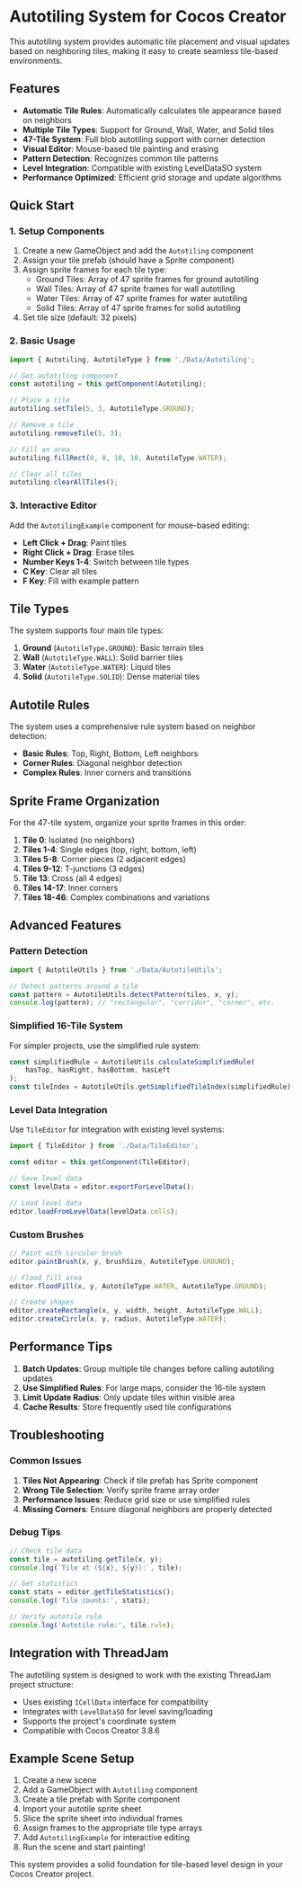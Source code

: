 # Autotiling System for Cocos Creator

This autotiling system provides automatic tile placement and visual updates based on neighboring tiles, making it easy to create seamless tile-based environments.

## Features

- **Automatic Tile Rules**: Automatically calculates tile appearance based on neighbors
- **Multiple Tile Types**: Support for Ground, Wall, Water, and Solid tiles
- **47-Tile System**: Full blob autotiling support with corner detection
- **Visual Editor**: Mouse-based tile painting and erasing
- **Pattern Detection**: Recognizes common tile patterns
- **Level Integration**: Compatible with existing LevelDataSO system
- **Performance Optimized**: Efficient grid storage and update algorithms

## Quick Start

### 1. Setup Components

1. Create a new GameObject and add the `Autotiling` component
2. Assign your tile prefab (should have a Sprite component)
3. Assign sprite frames for each tile type:
   - Ground Tiles: Array of 47 sprite frames for ground autotiling
   - Wall Tiles: Array of 47 sprite frames for wall autotiling
   - Water Tiles: Array of 47 sprite frames for water autotiling
   - Solid Tiles: Array of 47 sprite frames for solid autotiling
4. Set tile size (default: 32 pixels)

### 2. Basic Usage

```typescript
import { Autotiling, AutotileType } from './Data/Autotiling';

// Get autotiling component
const autotiling = this.getComponent(Autotiling);

// Place a tile
autotiling.setTile(5, 3, AutotileType.GROUND);

// Remove a tile
autotiling.removeTile(5, 3);

// Fill an area
autotiling.fillRect(0, 0, 10, 10, AutotileType.WATER);

// Clear all tiles
autotiling.clearAllTiles();
```

### 3. Interactive Editor

Add the `AutotilingExample` component for mouse-based editing:

- **Left Click + Drag**: Paint tiles
- **Right Click + Drag**: Erase tiles
- **Number Keys 1-4**: Switch between tile types
- **C Key**: Clear all tiles
- **F Key**: Fill with example pattern

## Tile Types

The system supports four main tile types:

1. **Ground** (`AutotileType.GROUND`): Basic terrain tiles
2. **Wall** (`AutotileType.WALL`): Solid barrier tiles
3. **Water** (`AutotileType.WATER`): Liquid tiles
4. **Solid** (`AutotileType.SOLID`): Dense material tiles

## Autotile Rules

The system uses a comprehensive rule system based on neighbor detection:

- **Basic Rules**: Top, Right, Bottom, Left neighbors
- **Corner Rules**: Diagonal neighbor detection
- **Complex Rules**: Inner corners and transitions

## Sprite Frame Organization

For the 47-tile system, organize your sprite frames in this order:

1. **Tile 0**: Isolated (no neighbors)
2. **Tiles 1-4**: Single edges (top, right, bottom, left)
3. **Tiles 5-8**: Corner pieces (2 adjacent edges)
4. **Tiles 9-12**: T-junctions (3 edges)
5. **Tile 13**: Cross (all 4 edges)
6. **Tiles 14-17**: Inner corners
7. **Tiles 18-46**: Complex combinations and variations

## Advanced Features

### Pattern Detection

```typescript
import { AutotileUtils } from './Data/AutotileUtils';

// Detect patterns around a tile
const pattern = AutotileUtils.detectPattern(tiles, x, y);
console.log(pattern); // "rectangular", "corridor", "corner", etc.
```

### Simplified 16-Tile System

For simpler projects, use the simplified rule system:

```typescript
const simplifiedRule = AutotileUtils.calculateSimplifiedRule(
    hasTop, hasRight, hasBottom, hasLeft
);
const tileIndex = AutotileUtils.getSimplifiedTileIndex(simplifiedRule);
```

### Level Data Integration

Use `TileEditor` for integration with existing level systems:

```typescript
import { TileEditor } from './Data/TileEditor';

const editor = this.getComponent(TileEditor);

// Save level data
const levelData = editor.exportForLevelData();

// Load level data
editor.loadFromLevelData(levelData.cells);
```

### Custom Brushes

```typescript
// Paint with circular brush
editor.paintBrush(x, y, brushSize, AutotileType.GROUND);

// Flood fill area
editor.floodFill(x, y, AutotileType.WATER, AutotileType.GROUND);

// Create shapes
editor.createRectangle(x, y, width, height, AutotileType.WALL);
editor.createCircle(x, y, radius, AutotileType.WATER);
```

## Performance Tips

1. **Batch Updates**: Group multiple tile changes before calling autotiling updates
2. **Use Simplified Rules**: For large maps, consider the 16-tile system
3. **Limit Update Radius**: Only update tiles within visible area
4. **Cache Results**: Store frequently used tile configurations

## Troubleshooting

### Common Issues

1. **Tiles Not Appearing**: Check if tile prefab has Sprite component
2. **Wrong Tile Selection**: Verify sprite frame array order
3. **Performance Issues**: Reduce grid size or use simplified rules
4. **Missing Corners**: Ensure diagonal neighbors are properly detected

### Debug Tips

```typescript
// Check tile data
const tile = autotiling.getTile(x, y);
console.log(`Tile at (${x}, ${y}):`, tile);

// Get statistics
const stats = editor.getTileStatistics();
console.log('Tile counts:', stats);

// Verify autotile rule
console.log('Autotile rule:', tile.rule);
```

## Integration with ThreadJam

The autotiling system is designed to work with the existing ThreadJam project structure:

- Uses existing `ICellData` interface for compatibility
- Integrates with `LevelDataSO` for level saving/loading
- Supports the project's coordinate system
- Compatible with Cocos Creator 3.8.6

## Example Scene Setup

1. Create a new scene
2. Add a GameObject with `Autotiling` component
3. Create a tile prefab with Sprite component
4. Import your autotile sprite sheet
5. Slice the sprite sheet into individual frames
6. Assign frames to the appropriate tile type arrays
7. Add `AutotilingExample` for interactive editing
8. Run the scene and start painting!

This system provides a solid foundation for tile-based level design in your Cocos Creator project.
